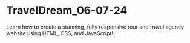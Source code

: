 # TravelDream_06-07-24
Learn how to create a stunning, fully responsive tour and travel agency website using HTML, CSS, and JavaScript!
